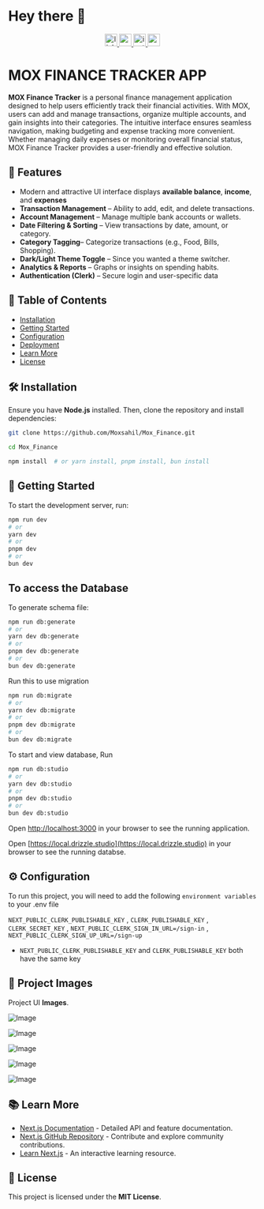 
###

<h1 align="start">Hey there 👋</h1>

<div align="center">
  <a href="https://www.linkedin.com/in/sahil-barak-865063216/" target="_blank">
    <img src="https://img.shields.io/static/v1?message=LinkedIn&logo=linkedin&label=&color=0077B5&logoColor=white&labelColor=&style=for-the-badge" height="25" alt="linkedin logo"  />
  </a>
  <a href="https://www.youtube.com/@MOXGamingYT01" target="_blank">
    <img src="https://img.shields.io/static/v1?message=Youtube&logo=youtube&label=&color=FF0000&logoColor=white&labelColor=&style=for-the-badge" height="25" alt="youtube logo"  />
  </a>
  <a href="https://www.instagram.com/moksshhh_.20/" target="_blank">
    <img src="https://img.shields.io/static/v1?message=Instagram&logo=instagram&label=&color=E4405F&logoColor=white&labelColor=&style=for-the-badge" height="25" alt="instagram logo"  />
  </a>
  <a href="https://my-portfolio-three-pi-92.vercel.app/" target="_blank">
    <img src="https://img.shields.io/static/v1?message=portfolio&logo=portfolio&label=&color=B05923&logoColor=white&labelColor=&style=for-the-badge" height="25" alt="portfolio logo"  />
  </a>
</div>

###

# MOX FINANCE TRACKER APP


**MOX Finance Tracker** is a personal finance management application designed to help users efficiently track their financial activities. With MOX, users can add and manage transactions, organize multiple accounts, and gain insights into their categories. The intuitive interface ensures seamless navigation, making budgeting and expense tracking more convenient. Whether managing daily expenses or monitoring overall financial status, MOX Finance Tracker provides a user-friendly and effective solution.

## 🚀 Features

- Modern and attractive UI interface displays **available balance**, **income**, and **expenses**
- **Transaction Management** – Ability to add, edit, and delete transactions.
- **Account Management** – Manage multiple bank accounts or wallets.
- **Date Filtering & Sorting** – View transactions by date, amount, or category.
- **Category Tagging**– Categorize transactions (e.g., Food, Bills, Shopping).
- **Dark/Light Theme Toggle** – Since you wanted a theme switcher.
- **Analytics & Reports** – Graphs or insights on spending habits.
- **Authentication (Clerk)** – Secure login and user-specific data



## 📂 Table of Contents

- [Installation](#installation)
- [Getting Started](#getting-started)
- [Configuration](#configuration)
- [Deployment](#deployment)
- [Learn More](#learn-more)
- [License](#license)

## 🛠 Installation

Ensure you have **Node.js** installed. Then, clone the repository and install dependencies:

```bash
git clone https://github.com/Moxsahil/Mox_Finance.git
```
```bash
cd Mox_Finance
```
```bash
npm install  # or yarn install, pnpm install, bun install
```

## 🚦 Getting Started

To start the development server, run:

```bash
npm run dev
# or
yarn dev
# or
pnpm dev
# or
bun dev
```

## To access the Database

To generate schema file:

```bash
npm run db:generate
# or
yarn dev db:generate
# or
pnpm dev db:generate
# or
bun dev db:generate
```
Run this to use migration 
```bash
npm run db:migrate
# or
yarn dev db:migrate
# or
pnpm dev db:migrate
# or
bun dev db:migrate
```

To start and view database, Run 

```bash
npm run db:studio
# or
yarn dev db:studio
# or
pnpm dev db:studio
# or
bun dev db:studio
```

Open [http://localhost:3000](http://localhost:3000) in your browser to see the running application.

Open [https://local.drizzle.studio](https://local.drizzle.studio) in your browser to see the running databse.

## ⚙️ Configuration

To run this project, you will need to add the following `environment variables` to your .env file

`NEXT_PUBLIC_CLERK_PUBLISHABLE_KEY` ,  `CLERK_PUBLISHABLE_KEY` , `CLERK_SECRET_KEY` , `NEXT_PUBLIC_CLERK_SIGN_IN_URL=/sign-in` , `NEXT_PUBLIC_CLERK_SIGN_UP_URL=/sign-up` 

* `NEXT_PUBLIC_CLERK_PUBLISHABLE_KEY` and `CLERK_PUBLISHABLE_KEY` both have the same key

## 🚀 Project Images

Project UI **Images**.

![Image](https://github.com/user-attachments/assets/744d9f3a-4206-449a-b561-d5c3885930a9)

![Image](https://github.com/user-attachments/assets/3c372728-2399-49de-b022-23d8e367bcc4)

![Image](https://github.com/user-attachments/assets/6fefb76a-b9a5-4575-95e6-0c5e9ae1b472)

![Image](https://github.com/user-attachments/assets/3a8b5d5e-b69d-40a8-8cbb-dc5d8f085aa9)

![Image](https://github.com/user-attachments/assets/3db7e66f-a897-4ba1-8fb5-a65bc8bd9c4c)

## 📚 Learn More

- [Next.js Documentation](https://nextjs.org/docs) - Detailed API and feature documentation.
- [Next.js GitHub Repository](https://github.com/vercel/next.js) - Contribute and explore community contributions.
- [Learn Next.js](https://nextjs.org/learn) - An interactive learning resource.

## 📜 License

This project is licensed under the **MIT License**.
